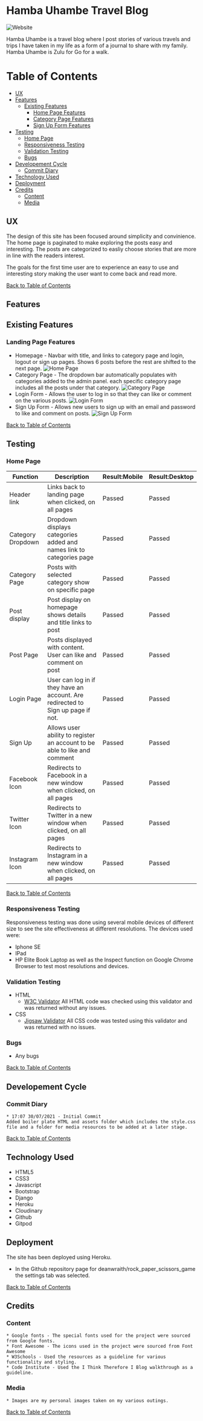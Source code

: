 # Hamba Uhambe Travel Blog
![Website]()

Hamba Uhambe is a travel blog where I post stories of various travels and trips I have taken in my life as a form of a journal to share with my family. Hamba Uhambe is Zulu for Go for a walk.

# Table of Contents

- [UX](#ux)
- [Features](#features)
    * [Existing Features](#existing-features)
        - [Home Page Features](#home-page-features)
        - [Category Page Features](#category-features)
        - [Sign Up Form Features](#signup-form-features)
- [Testing](#testing)
    * [Home Page](#home-page)
    * [Responsiveness Testing](#responsiveness-testing)
    * [Validation Testing](#validation-testing)
    * [Bugs](#bugs)
- [Developement Cycle](#developement-cycle)
    * [Commit Diary](#commit-diary)
- [Technology Used](#technology-used)
- [Deployment](#deployment)
- [Credits](#credits)
    * [Content](#content)
    * [Media](#media)

## UX
The design of this site has been focused around simplicity and convinience. The home page is paginated to make exploring the posts easy and interesting. The posts are categorized to easliy choose stories that are more in line with the readers interest.

The goals for the first time user are to experience an easy to use and interesting story making the user want to come back and read more.

[Back to Table of Contents](#table-of-contents)

## Features

## Existing Features

### Landing Page Features
* Homepage - Navbar with title, and links to category page and login, logout or sign up pages. Shows 6 posts before the rest are shifted to the next page.
![Home Page](https://github.com/deanwraith/travelblog/blob/main/static/images/homepage.png)
* Category Page - The dropdown bar automatically populates with categories added to the admin panel. each specific category page includes all the posts under that category.
![Category Page](https://github.com/deanwraith/travelblog/blob/main/static/images/categorypage.png)
* Login Form - Allows the user to log in so that they can like or comment on the various posts.
![Login Form](https://github.com/deanwraith/travelblog/blob/main/static/images/login.png)
* Sign Up Form - Allows new users to sign up with an email and password to like and comment on posts.
![Sign Up Form](https://github.com/deanwraith/travelblog/blob/main/static/images/signup.png)

[Back to Table of Contents](#table-of-contents)

## Testing

### Home Page
| Function | Description | Result:Mobile | Result:Desktop |
| --- | --- | --- | --- |
| Header link | Links back to landing page when clicked, on all pages | Passed | Passed |
| Category Dropdown | Dropdown displays categories added and names link to categories page | Passed | Passed |
| Category Page | Posts with selected category show on specific page | Passed | Passed |
| Post display | Post display on homepage shows details and title links to post | Passed | Passed |
| Post Page | Posts displayed with content. User can like and comment on post | Passed | Passed |
| Login Page | User can log in if they have an account. Are redirected to Sign up page if not. | Passed | Passed |
| Sign Up | Allows user ability to register an account to be able to like and comment | Passed | Passed |
| Facebook Icon | Redirects to Facebook in a new window when clicked, on all pages | Passed | Passed |
| Twitter Icon | Redirects to Twitter in a new window when clicked, on all pages | Passed | Passed |
| Instagram Icon | Redirects to Instagram in a new window when clicked, on all pages | Passed | Passed |

[Back to Table of Contents](#table-of-contents)

### Responsiveness Testing
Responsiveness testing was done using several mobile devices of different size to see the site effectiveness at different resolutions. 
The devices used were:
* Iphone SE
* IPad
* HP Elite Book Laptop as well as the Inspect function on Google Chrome Browser to test most resolutions and devices.

### Validation Testing
* HTML
    * [W3C Validator](https://validator.w3.org/)
    All HTML code was checked using this validator and was returned without any issues.
* CSS
    * [Jigsaw Validator](https://jigsaw.w3.org/css-validator/)
    All CSS code was tested using this validator and was returned with no issues.

### Bugs
* Any bugs

[Back to Table of Contents](#table-of-contents)

## Developement Cycle
### Commit Diary
    * 17:07 30/07/2021 - Initial Commit
    Added boiler plate HTML and assets folder which includes the style.css file and a folder for media resources to be added at a later stage.
    
[Back to Table of Contents](#table-of-contents)

## Technology Used

* HTML5
* CSS3
* Javascript
* Bootstrap
* Django
* Heroku
* Cloudinary
* Github
* Gitpod

## Deployment

The site has been deployed using Heroku.

* In the Github repository page for deanwraith/rock_paper_scissors_game the settings tab was selected.

[Back to Table of Contents](#table-of-contents)

## Credits

### Content
    * Google fonts - The special fonts used for the project were sourced from Google fonts.
    * Font Awesome - The icons used in the project were sourced from Font Awesome
    * W3Schools - Used the resources as a guideline for various functionality and styling.
    * Code Institute - Used the I Think Therefore I Blog walkthrough as a guideline.
    
### Media
    * Images are my personal images taken on my various outings.

[Back to Table of Contents](#table-of-contents)